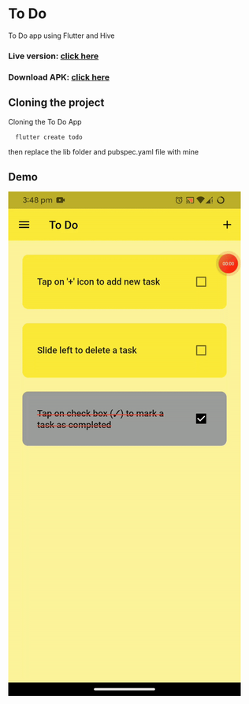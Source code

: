
# To Do

To Do app using Flutter and Hive

### Live version: [click here](https://musabnawab.github.io/ToDo_flutter/)

### Download APK: [click here](https://github.com/MusabNawab/ToDo_flutter/tree/main/apk)

## Cloning the project


Cloning the To Do App 

```bash
  flutter create todo
```
then replace the lib folder and pubspec.yaml file with mine


## Demo
![Demo File](https://github.com/MusabNawab/ToDo_flutter/blob/main/demo/todo.gif)
